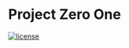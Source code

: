 # Project Zero One

[![license](https://img.shields.io/github/license/mashape/apistatus.svg?maxAge=2592000)](https://github.com/tjbanks/zeroone/blob/master/LICENSE)
